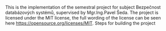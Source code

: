 This is the implementation of the semestral project for subject Bezpečnost databázových systémů, supervised by Mgr.Ing.Pavel Šeda. The project is licensed under the MIT license, the full wording of the license can be seen here https://opensource.org/licenses/MIT. 
Steps for building the project
